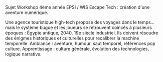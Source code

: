 Sujet Workshop 4ème année EPSI / WIS
Escape Tech : création d'une aventure numérique.

Une agence touristique high-tech propose des voyages dans le temps… mais le système bugue et les joueurs se retrouvent coincés à plusieurs époques : Égypte antique, 2040, 19e siècle industriel.
Ils doivent résoudre des énigmes historiques et culturelles pour recalibrer la machine temporelle.
Ambiance : aventure, humour, saut temporel, références pop culture.
Apprentissage : culture générale, évolution des technologies, logique narrative.
